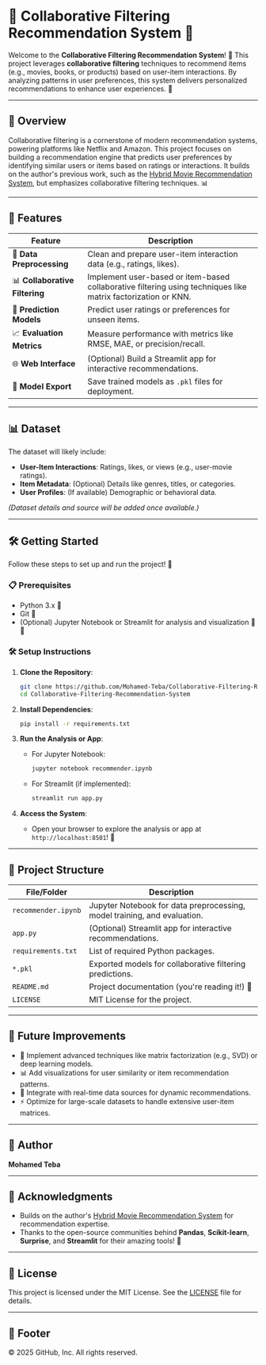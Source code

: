 # 🤝 Collaborative Filtering Recommendation System 🌟

Welcome to the **Collaborative Filtering Recommendation System**! 🚀 This project leverages **collaborative filtering** techniques to recommend items (e.g., movies, books, or products) based on user-item interactions. By analyzing patterns in user preferences, this system delivers personalized recommendations to enhance user experiences. 🎯

---

## 🌟 Overview

Collaborative filtering is a cornerstone of modern recommendation systems, powering platforms like Netflix and Amazon. This project focuses on building a recommendation engine that predicts user preferences by identifying similar users or items based on ratings or interactions. It builds on the author's previous work, such as the [Hybrid Movie Recommendation System](https://github.com/Mohamed-Teba/Hybrid_Movie_Recommendation_System), but emphasizes collaborative filtering techniques. 📊

---

## 🎯 Features

| **Feature**                     | **Description**                                                                 |
|---------------------------------|--------------------------------------------------------------------------------|
| 🧹 **Data Preprocessing**       | Clean and prepare user-item interaction data (e.g., ratings, likes).            |
| 📊 **Collaborative Filtering**  | Implement user-based or item-based collaborative filtering using techniques like matrix factorization or KNN. |
| 🤖 **Prediction Models**        | Predict user ratings or preferences for unseen items.                          |
| 📈 **Evaluation Metrics**       | Measure performance with metrics like RMSE, MAE, or precision/recall.           |
| 🌐 **Web Interface**           | (Optional) Build a Streamlit app for interactive recommendations.              |
| 💾 **Model Export**            | Save trained models as `.pkl` files for deployment.                            |

---

## 📊 Dataset

The dataset will likely include:
- **User-Item Interactions**: Ratings, likes, or views (e.g., user-movie ratings).
- **Item Metadata**: (Optional) Details like genres, titles, or categories.
- **User Profiles**: (If available) Demographic or behavioral data.

*(Dataset details and source will be added once available.)*

---

## 🛠️ Getting Started

Follow these steps to set up and run the project! 🚀

### 📋 Prerequisites
- Python 3.x 🐍
- Git 🌳
- (Optional) Jupyter Notebook or Streamlit for analysis and visualization 📓🌐

### 🛠️ Setup Instructions
1. **Clone the Repository**:
   ```bash
   git clone https://github.com/Mohamed-Teba/Collaborative-Filtering-Recommendation-System.git
   cd Collaborative-Filtering-Recommendation-System
   ```

2. **Install Dependencies**:
   ```bash
   pip install -r requirements.txt
   ```

3. **Run the Analysis or App**:
   - For Jupyter Notebook:
     ```bash
     jupyter notebook recommender.ipynb
     ```
   - For Streamlit (if implemented):
     ```bash
     streamlit run app.py
     ```

4. **Access the System**:
   - Open your browser to explore the analysis or app at `http://localhost:8501`! 🎉

---

## 📂 Project Structure

| **File/Folder**         | **Description**                                                                 |
|-------------------------|--------------------------------------------------------------------------------|
| `recommender.ipynb`     | Jupyter Notebook for data preprocessing, model training, and evaluation.        |
| `app.py`                | (Optional) Streamlit app for interactive recommendations.                      |
| `requirements.txt`      | List of required Python packages.                                              |
| `*.pkl`                 | Exported models for collaborative filtering predictions.                       |
| `README.md`             | Project documentation (you're reading it!) 📜                                  |
| `LICENSE`               | MIT License for the project.                                                  |

---

## 🌈 Future Improvements

- 🧠 Implement advanced techniques like matrix factorization (e.g., SVD) or deep learning models.
- 📊 Add visualizations for user similarity or item recommendation patterns.
- 📱 Integrate with real-time data sources for dynamic recommendations.
- ⚡ Optimize for large-scale datasets to handle extensive user-item matrices.

---

## 👤 Author

**Mohamed Teba**

---

## 🙌 Acknowledgments

- Builds on the author's [Hybrid Movie Recommendation System](https://github.com/Mohamed-Teba/Hybrid_Movie_Recommendation_System) for recommendation expertise.
- Thanks to the open-source communities behind **Pandas**, **Scikit-learn**, **Surprise**, and **Streamlit** for their amazing tools! 🙏

---

## 📜 License

This project is licensed under the MIT License. See the [LICENSE](LICENSE) file for details.

---

## 📜 Footer
© 2025 GitHub, Inc. All rights reserved.